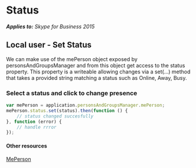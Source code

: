 
# Status


 _**Applies to:** Skype for Business 2015_

## Local user - Set Status

We can make use of the mePerson object exposed by personsAndGroupsManager and from this object get access to the status property.  This property is a writeable allowing changes via a set(...) method that takes a provided string matching a status such as Online, Away, Busy.

### Select a status and click to change presence

```js
var mePerson = application.personsAndGroupsManager.mePerson;
mePerson.status.set(status).then(function () {
    // status changed succesfully 
}, function (error) {
    // handle rrror
});
```

#### Other resources

<a href="https://ucwa.skype.com/reference/WebSDK/interfaces/_s4b_sdk_d_.jcafe.meperson.html" target="">MePerson</a>
